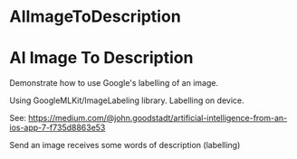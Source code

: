 # AIImageToDescription

# AI Image To Description

Demonstrate how to use Google's labelling of an image. 

Using GoogleMLKit/ImageLabeling library. Labelling on device. 

See: https://medium.com/@john.goodstadt/artificial-intelligence-from-an-ios-app-7-f735d8863e53

Send an image receives some words of description (labelling)
